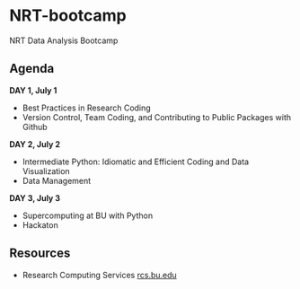 # NRT-bootcamp
NRT Data Analysis Bootcamp


## Agenda

**DAY 1, July 1**  
- Best Practices in Research Coding
- Version Control, Team Coding, and Contributing to Public Packages with Github

**DAY 2, July 2**  
- Intermediate Python: Idiomatic and Efficient Coding and Data Visualization
- Data Management

**DAY 3, July 3**
- Supercomputing at BU with Python
- Hackaton

## Resources

- Research Computing Services [rcs.bu.edu](https://www.bu.edu/tech/support/research/)

